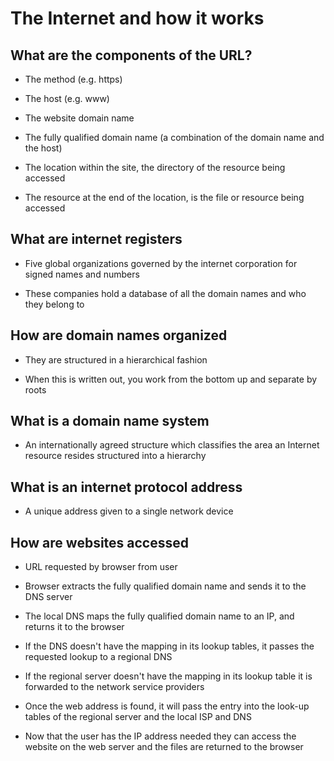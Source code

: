 # The Internet and how it works

## What are the components of the URL?

- The method (e.g. https)

- The host (e.g. www)

- The website domain name

- The fully qualified domain name (a combination of the domain name and the host)

- The location within the site, the directory of the resource being accessed

- The resource at the end of the location, is the file or resource being accessed

## What are internet registers

- Five global organizations governed by the internet corporation for signed names and numbers 

- These companies hold a database of all the domain names and who they belong to

## How are domain names organized

- They are structured in a hierarchical fashion

- When this is written out, you work from the bottom up and separate by roots

## What is a domain name system

- An internationally agreed structure which classifies the area an Internet resource resides structured into a hierarchy

## What is an internet protocol address

- A unique address given to a single network device

## How are websites accessed

- URL requested by browser from user 

- Browser extracts the fully qualified domain name and sends it to the DNS server

- The local DNS maps the fully qualified domain name to an IP, and returns it to the browser

- If the DNS doesn't have the mapping in its lookup tables, it passes the requested lookup to a regional DNS 

- If the regional server doesn't have the mapping in its lookup table it is forwarded to the network service providers

- Once the web address is found, it will pass the entry into the look-up tables of the regional server and the local ISP and DNS

- Now that the user has the IP address needed they can access the website on the web server and the files are returned to the browser
